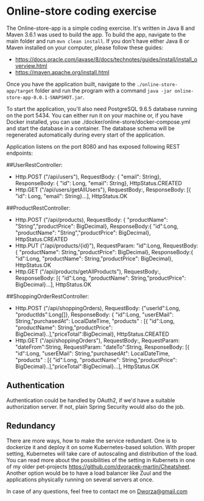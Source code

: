 # Online-store coding exercise

The Online-store-app is a simple coding exercise. It's written in Java 8 and Maven 3.6.1 was used to build the app.
To build the app, navigate to the main folder and run `mvn clean install`. If you don't have either Java 8 or Maven installed on your computer, please follow these guides:

* https://docs.oracle.com/javase/8/docs/technotes/guides/install/install_overview.html
* https://maven.apache.org/install.html

Once you have the application built, navigate to the `./online-store-app/target` folder and run the program with a command `java -jar online-store-app-0.0.1-SNAPSHOT.jar`.

To start the application, you'll also need PostgreSQL 9.6.5 database running on the port 5434. You can either run it on your machine or, if you have Docker installed, you can use ./docker/online-store/docker-compose.yml and start the database in a container. 
The database schema will be regenerated automatically during every start of the application.

Application listens on the port 8080 and has exposed following REST endpoints:

##UserRestController:

* Http.POST ("/api/users"), RequestBody: { "email": String}, ResponseBody: { "id": Long, "email": String}, HttpStatus.CREATED
* Http.GET ("/api/users/getAllUsers"), RequestBody:, ResponseBody: [{ "id": Long,  "email": String}...], HttpStatus.OK

##ProductRestController:
* Http.POST ("/api/products), RequestBody: { "productName": "String","productPrice": BigDecimal}, ResponseBody:{ "id":Long, "productName": "String","productPrice": BigDecimal}, HttpStatus.CREATED
* Http.PUT ("/api/products/{id}"), RequestParam: "id":Long, RequestBody: { "productName": String,"productPrice": BigDecimal}, ResponseBody:{ "id":Long, "productName": String,"productPrice": BigDecimal}, HttpStatus.OK
* Http.GET ("/api/products/getAllProducts"), RequestBody:, ResponseBody: [{ "id":Long, "productName": String,"productPrice": BigDecimal}...], HttpStatus.OK

##ShoppingOrderRestController:
* Http.POST ("/api/shoppingOrders), RequestBody: {"userId":Long, "productIds":Long[]}, ResponseBody: { "id":Long, "userEMail": String,"purchasedAt": LocalDateTime, "products" : [{ "id":Long, "productName": String,"productPrice": BigDecimal}..],"priceTotal":BigDecimal}, HttpStatus.CREATED
* Http.GET ("/api/shoppingOrders"), RequestBody:, RequestParam: "dateFrom":String, RequestParam: "dateTo":String, ResponseBody: [{ "id":Long, "userEMail": String,"purchasedAt": LocalDateTime, "products" : [{ "id":Long, "productName": String,"productPrice": BigDecimal}..],"priceTotal":BigDecimal}...], HttpStatus.OK



## Authentication
Authentication could be handled by OAuth2, if we'd have a suitable authorization server. If not, plain Spring Security would also do the job.

## Redundancy
There are more ways, how to make the service redundant. One is to dockerize it and deploy it on some Kubernetes-based solution. With proper setting, Kubernetes will take care of autoscaling and distribution of the load. You can read more about the possibilities of the setting in Kubernets in one of my older pet-projects https://github.com/dvoracek-martin/Cheatsheet.
Another option would be to have a load balancer like Zuul and the applications physically running on several servers at once. 


In case of any questions, feel free to contact me on Dworza@gmail.com  